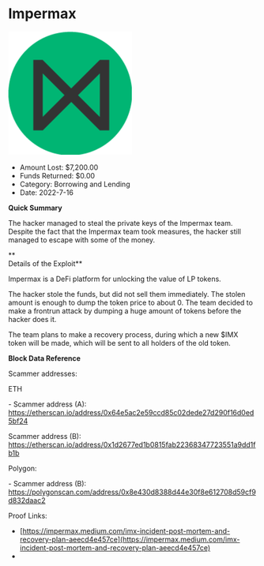 # Impermax
![Impermax](/rektimages/Impermax.png)
- Amount Lost: $7,200.00
- Funds Returned: $0.00
- Category: Borrowing and Lending
- Date: 2022-7-16

**Quick Summary**

The hacker managed to steal the private keys of the Impermax team. Despite the fact that the Impermax team took measures, the hacker still managed to escape with some of the money.

 **  
Details of the Exploit**

Impermax is a DeFi platform for unlocking the value of LP tokens.

The hacker stole the funds, but did not sell them immediately. The stolen amount is enough to dump the token price to about 0. The team decided to make a frontrun attack by dumping a huge amount of tokens before the hacker does it. 

The team plans to make a recovery process, during which a new $IMX token will be made, which will be sent to all holders of the old token.

  


 **Block Data Reference**

Scammer addresses:

ETH

\- Scammer address (A): https://etherscan.io/address/0x64e5ac2e59ccd85c02dede27d290f16d0ed5bf24

Scammer address (B): https://etherscan.io/address/0x1d2677ed1b0815fab22368347723551a9dd1fb1b

  


Polygon:

\- Scammer address (B): https://polygonscan.com/address/0x8e430d8388d44e30f8e612708d59cf9d832daac2


Proof Links:
- [https://impermax.medium.com/imx-incident-post-mortem-and-recovery-plan-aeecd4e457ce](https://impermax.medium.com/imx-incident-post-mortem-and-recovery-plan-aeecd4e457ce)
- []()


